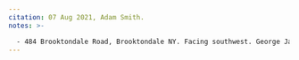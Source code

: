 ```yaml
---
citation: 07 Aug 2021, Adam Smith.
notes: >-

  - 484 Brooktondale Road, Brooktondale NY. Facing southwest. George Jansen on 23 Feb 1917 notes "Sam Woodhull fixing porch columns at Mills' store."
---
```

